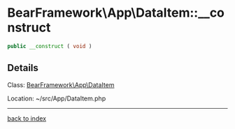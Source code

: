 # BearFramework\App\DataItem::__construct

```php
public __construct ( void )
```

## Details

Class: [BearFramework\App\DataItem](bearframework.app.dataitem.class.md)

Location: ~/src/App/DataItem.php

---

[back to index](index.md)

